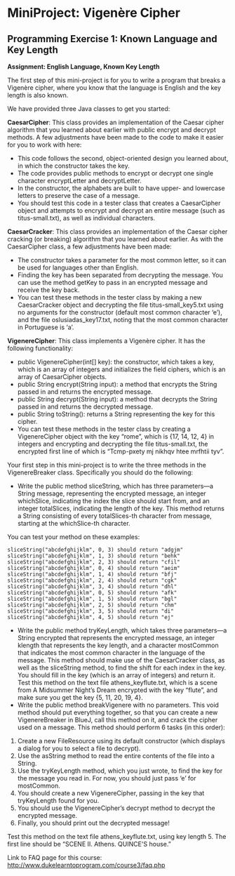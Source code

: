 # MiniProject: Vigenère Cipher

## Programming Exercise 1: Known Language and Key Length

**Assignment: English Language, Known Key Length**

The first step of this mini-project is for you to write a program that breaks a Vigenère cipher, where you know that the language is English and the key length is also known.  

We have provided three Java classes to get you started:

**CaesarCipher**: This class provides an implementation of the Caesar cipher algorithm that you learned about earlier with public encrypt and decrypt methods. A few adjustments have been made to the code to make it easier for you to work with here:

- This code follows the second, object-oriented design you learned about, in which the constructor takes the key.
- The code provides public methods to encrypt or decrypt one single character encryptLetter and decryptLetter.
- In the constructor, the alphabets are built to have upper- and lowercase letters to preserve the case of a message.
- You should test this code in a tester class that creates a CaesarCipher object and attempts to encrypt and decrypt an entire message (such as titus-small.txt), as well as individual characters.

**CaesarCracker**: This class provides an implementation of the Caesar cipher cracking (or breaking) algorithm that you learned about earlier. As with the CaesarCipher class, a few adjustments have been made:

- The constructor takes a parameter for the most common letter, so it can be used for languages other than English.
- Finding the key has been separated from decrypting the message. You can use the method getKey to pass in an encrypted message and receive the key back.
- You can test these methods in the tester class by making a new CaesarCracker object and decrypting the file titus-small_key5.txt using no arguments for the constructor (default most common character ‘e’), and the file oslusiadas_key17.txt, noting that the most common character in Portuguese is ‘a’.

**VigenereCipher**: This class implements a Vigenère cipher. It has the following functionality:

- public VigenereCipher(int[] key): the constructor, which takes a key, which is an array of integers and initializes the field ciphers, which is an array of CaesarCipher objects.
- public String encrypt(String input): a method that encrypts the String passed in and returns the encrypted message.
- public String decrypt(String input): a method that decrypts the String passed in and returns the decrypted message.
- public String toString(): returns a String representing the key for this cipher.
- You can test these methods in the tester class by creating a VigenereCipher object with the key “rome”, which is {17, 14, 12, 4} in integers and encrypting and decrypting the file titus-small.txt, the encrypted first line of which is “Tcmp-pxety mj nikhqv htee mrfhtii tyv”.

Your first step in this mini-project is to write the three methods in the VigenereBreaker class. Specifically you should do the following:

- Write the public method sliceString, which has three parameters—a String message, representing the encrypted message, an integer whichSlice, indicating the index the slice should start from, and an integer totalSlices, indicating the length of the key. This method returns a String consisting of every totalSlices-th character from message, starting at the whichSlice-th character.

You can test your method on these examples:

	sliceString("abcdefghijklm", 0, 3) should return "adgjm"  
	sliceString("abcdefghijklm", 1, 3) should return "behk"  
	sliceString("abcdefghijklm", 2, 3) should return "cfil"  
	sliceString("abcdefghijklm", 0, 4) should return "aeim"  
	sliceString("abcdefghijklm", 1, 4) should return "bfj"  
	sliceString("abcdefghijklm", 2, 4) should return "cgk"  
	sliceString("abcdefghijklm", 3, 4) should return "dhl"  
	sliceString("abcdefghijklm", 0, 5) should return "afk"  
	sliceString("abcdefghijklm", 1, 5) should return "bgl"  
	sliceString("abcdefghijklm", 2, 5) should return "chm"  
	sliceString("abcdefghijklm", 3, 5) should return "di"  
	sliceString("abcdefghijklm", 4, 5) should return "ej"  

- Write the public method tryKeyLength, which takes three parameters—a String encrypted that represents the encrypted message, an integer klength that represents the key length, and a character mostCommon that indicates the most common character in the language of the message. This method should make use of the CaesarCracker class, as well as the sliceString method, to find the shift for each index in the key. You should fill in the key (which is an array of integers) and return it. Test this method on the text file athens_keyflute.txt, which is a scene from A Midsummer Night’s Dream encrypted with the key “flute”, and make sure you get the key {5, 11, 20, 19, 4}.
- Write the public method breakVigenere with no parameters. This void method should put everything together, so that you can create a new VigenereBreaker in BlueJ, call this method on it, and crack the cipher used on a message. This method should perform 6 tasks (in this order):

1. Create a new FileResource using its default constructor (which displays a dialog for you to select a file to decrypt).
2. Use the asString method to read the entire contents of the file into a String.
3. Use the tryKeyLength method, which you just wrote, to find the key for the message you read in. For now, you should just pass ‘e’ for mostCommon.
4. You should create a new VigenereCipher, passing in the key that tryKeyLength found for you.
5. You should use the VigenereCipher’s decrypt method to decrypt the encrypted message.
6. Finally, you should print out the decrypted message!

Test this method on the text file athens_keyflute.txt, using key length 5. The first line should be “SCENE II. Athens. QUINCE'S house.”

Link to FAQ page for this course: http://www.dukelearntoprogram.com/course3/faq.php
